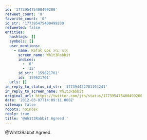 ```yaml
---
id: '177395475400499200'
retweet_count: '0'
favorite_count: '0'
id_str: '177395475400499200'
retweeted: false
entities:
  hashtags: []
  symbols: []
  user_mentions:
    - name: Rafał Łoś 🇵🇱 🇺🇦
      screen_name: Wh1t3Rabbit
      indices:
        - '0'
        - '12'
      id_str: '159621701'
      id: '159621701'
  urls: []
in_reply_to_status_id_str: '177394422781194241'
in_reply_to_screen_name: Wh1t3Rabbit
original_url: https://twitter.com/jth/status/177395475400499200
date: '2012-03-07T14:09:11.000Z'
sitemap: false
robots: noindex
reply: true
title: '@Wh1t3Rabbit Agreed.'
---
```


@Wh1t3Rabbit Agreed.
